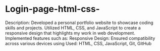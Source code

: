 # Login-page-html-css-
Description: Developed a personal portfolio website to showcase coding skills and projects. Utilized HTML, CSS, and JavaScript to create a responsive design that highlights my work in web development. Implemented features such as:  Responsive Design: Ensured compatibility across various devices using Used: HTML, CSS, JavaScript, Git, GitHub
